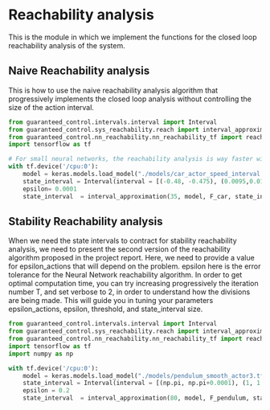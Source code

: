 # Reachability analysis

This is the module in which we implement the functions for the closed loop reachability analysis of the system. 

## Naive Reachability analysis

This is how to use the naive reachability analysis algorithm that progressively implements the closed loop analysis without controlling the size of the action interval.

```python
from guaranteed_control.intervals.interval import Interval
from guaranteed_control.sys_reachability.reach import interval_approximation
from guaranteed_control.nn_reachability.nn_reachability_tf import reachMLP
import tensorflow as tf

# For small neural networks, the reachability analysis is way faster with the CPU because of memory exchanges with GPU taking a long time
with tf.device('/cpu:0'):
    model = keras.models.load_model("./models/car_actor_speed_interval.tf")
    state_interval = Interval(interval = [(-0.48, -0.475), (0.0095,0.01)])
    epsilon= 0.0001
    state_interval  = interval_approximation(35, model, F_car, state_interval, None, epsilon, f=reachMLP, epsilon_actions=None, plot_jumps=1, plot=True, verbose=2)
```

## Stability Reachability analysis

When we need the state intervals to contract for stability reachability analysis, we need to present the second version of the reachability algorithm proposed in the project report. Here, we need to provide a value for epsilon_actions that will depend on the problem. epsilon here is the error tolerance for the Neural Network reachability algorithm. In order to get optimal computation time, you can try increasing progressively the iteration number T, and set verbose to 2, in order to understand how the divisions are being made. This will guide you in tuning your parameters epsilon_actions, epsilon, threshold, and state_interval size.

```python
from guaranteed_control.intervals.interval import Interval
from guaranteed_control.sys_reachability.reach import interval_approximation
from guaranteed_control.nn_reachability.nn_reachability_tf import reachMLP_pendulum
import tensorflow as tf
import numpy as np

with tf.device('/cpu:0'):
    model = keras.models.load_model("./models/pendulum_smooth_actor3.tf")
    state_interval = Interval(interval = [(np.pi, np.pi+0.0001), (1, 1.0001)])
    epsilon = 0.2
    state_interval  = interval_approximation(80, model, F_pendulum, state_interval, None, epsilon,f=reachMLP_pendulum, epsilon_actions=0.2, plot_jumps=1, plot=True, threshold=0.2, verbose=2, epsilon_increase="", actions_increase="uniform")
```